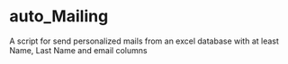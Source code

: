 # auto_Mailing
A script for send personalized mails from an excel database with at least Name, Last Name and email columns
